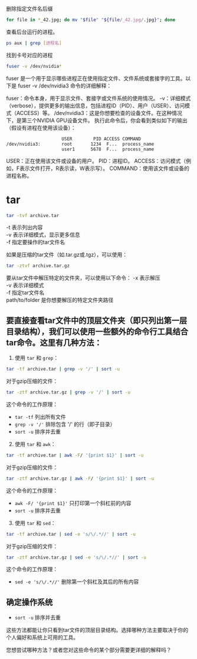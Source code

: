 删除指定文件名后缀
```bash
for file in *_42.jpg; do mv "$file" "${file/_42.jpg/.jpg}"; done
```
查看后台运行的进程。
```bash
ps aux | grep [进程名]
```
找到卡号对应的进程
```bash
fuser -v /dev/nvidia*
```

fuser 是一个用于显示哪些进程正在使用指定文件、文件系统或套接字的工具。以下是 fuser -v /dev/nvidia3 命令的详细解释：

fuser：命令本身，用于显示文件、套接字或文件系统的使用情况。
-v：详细模式（verbose），提供更多的输出信息，包括进程ID（PID）、用户（USER）、访问模式（ACCESS）等。
/dev/nvidia3：这是你想要检查的设备文件。在这种情况下，是第三个NVIDIA GPU设备文件。
执行此命令后，你会看到类似如下的输出（假设有进程在使用该设备）：
```
                     USER        PID ACCESS COMMAND
/dev/nvidia3:        root       1234  F...  process_name
                     user1      5678  F...  process_name
```

USER：正在使用该文件或设备的用户。
PID：进程ID。
ACCESS：访问模式（例如，F表示文件打开，R表示读，W表示写）。
COMMAND：使用该文件或设备的进程名称。

# tar

```bash
tar -tvf archive.tar
```
-t 表示列出内容  
-v 表示详细模式，显示更多信息  
-f 指定要操作的tar文件名  

如果是压缩的tar文件（如.tar.gz或.tgz），可以使用：
```bash
tar -ztvf archive.tar.gz
```

要从tar文件中解压特定的文件夹，可以使用以下命令：
-x 表示解压  
-v 表示详细模式  
-f 指定tar文件名  
path/to/folder 是你想要解压的特定文件夹路径  

## 要直接查看tar文件中的顶层文件夹（即只列出第一层目录结构），我们可以使用一些额外的命令行工具结合tar命令。这里有几种方法：

1. 使用 `tar` 和 `grep`：

```bash
tar -tf archive.tar | grep -v '/' | sort -u
```

对于gzip压缩的文件：

```bash
tar -ztf archive.tar.gz | grep -v '/' | sort -u
```

这个命令的工作原理：
- `tar -tf` 列出所有文件
- `grep -v '/'` 排除包含 '/' 的行（即子目录）
- `sort -u` 排序并去重

2. 使用 `tar` 和 `awk`：

```bash
tar -tf archive.tar | awk -F/ '{print $1}' | sort -u
```

对于gzip压缩的文件：

```bash
tar -ztf archive.tar.gz | awk -F/ '{print $1}' | sort -u
```

这个命令的工作原理：
- `awk -F/ '{print $1}'` 只打印第一个斜杠前的内容
- `sort -u` 排序并去重

3. 使用 `tar` 和 `sed`：

```bash
tar -tf archive.tar | sed -e 's/\/.*//' | sort -u
```

对于gzip压缩的文件：

```bash
tar -ztf archive.tar.gz | sed -e 's/\/.*//' | sort -u
```

这个命令的工作原理：
- `sed -e 's/\/.*//'` 删除第一个斜杠及其后的所有内容

## 确定操作系统
- `sort -u` 排序并去重

这些方法都能让你只看到tar文件的顶层目录结构。选择哪种方法主要取决于你的个人偏好和系统上可用的工具。

您想尝试哪种方法？或者您对这些命令的某个部分需要更详细的解释吗？

